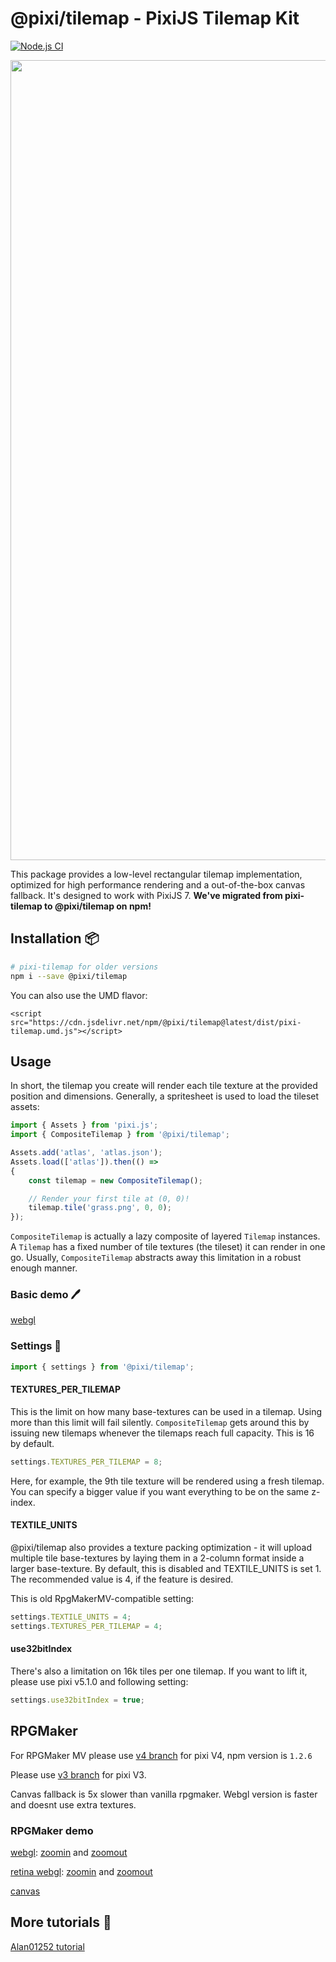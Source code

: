 # @pixi/tilemap - PixiJS Tilemap Kit

[![Node.js CI](https://github.com/pixijs/tilemap/actions/workflows/node.js.yml/badge.svg)](https://github.com/pixijs/tilemap/actions/workflows/node.js.yml)
<p align="center">
<img src="https://i.imgur.com/hfoiBRk.png" width="1280px" />
<p/>

This package provides a low-level rectangular tilemap implementation, optimized for high performance rendering and a
out-of-the-box canvas fallback. It's designed to work with PixiJS 7. **We've migrated from pixi-tilemap to @pixi/tilemap on npm!**

## Installation :package:

```bash
# pixi-tilemap for older versions
npm i --save @pixi/tilemap
```

You can also use the UMD flavor:

```
<script src="https://cdn.jsdelivr.net/npm/@pixi/tilemap@latest/dist/pixi-tilemap.umd.js"></script>
```

## Usage

In short, the tilemap you create will render each tile texture at the provided position and dimensions. Generally, a
spritesheet is used to load the tileset assets:

```ts
import { Assets } from 'pixi.js';
import { CompositeTilemap } from '@pixi/tilemap';

Assets.add('atlas', 'atlas.json');
Assets.load(['atlas']).then(() =>
{
    const tilemap = new CompositeTilemap();

    // Render your first tile at (0, 0)!
    tilemap.tile('grass.png', 0, 0);
});
```

`CompositeTilemap` is actually a lazy composite of layered `Tilemap` instances. A `Tilemap` has a fixed number of tile
textures (the tileset) it can render in one go. Usually, `CompositeTilemap` abstracts away this limitation in a robust
enough manner.

### Basic demo :pen:

[webgl](https://pixijs.github.io/tilemap/basic.html)

### Settings :page_facing_up:

```ts
import { settings } from '@pixi/tilemap';
```

#### TEXTURES_PER_TILEMAP

This is the limit on how many base-textures can be used in a tilemap. Using more than this limit will fail silently. `CompositeTilemap`
gets around this by issuing new tilemaps whenever the tilemaps reach full capacity. This is 16 by default.

```js
settings.TEXTURES_PER_TILEMAP = 8;
```

Here, for example, the 9th tile texture will be rendered using a fresh tilemap. You can specify a bigger value if
you want everything to be on the same z-index.

#### TEXTILE_UNITS

@pixi/tilemap also provides a texture packing optimization - it will upload multiple tile base-textures by laying them
in a 2-column format inside a larger base-texture. By default, this is disabled and TEXTILE_UNITS is set 1. The recommended
value is 4, if the feature is desired.

This is old RpgMakerMV-compatible setting:

```js
settings.TEXTILE_UNITS = 4;
settings.TEXTURES_PER_TILEMAP = 4;
```

#### use32bitIndex

There's also a limitation on 16k tiles per one tilemap. If you want to lift it, please use pixi v5.1.0 and following setting:

```js
settings.use32bitIndex = true;
```

## RPGMaker

For RPGMaker MV please use [v4 branch](https://github.com/pixijs/pixi-tilemap/tree/v4.x) for pixi V4, npm version is `1.2.6`

Please use [v3 branch](https://github.com/pixijs/pixi-tilemap/tree/pixiv3) for pixi V3.

Canvas fallback is 5x slower than vanilla rpgmaker. Webgl version is faster and doesnt use extra textures.

### RPGMaker demo

[webgl](https://pixijs.github.io/tilemap/): [zoomin](https://pixijs.github.io/tilemap/?scale=0.6) and [zoomout](https://pixijs.github.io/tilemap/?scale=1.4)

[retina webgl](https://pixijs.github.io/tilemap/?resolution=2): [zoomin](https://pixijs.github.io/pixi-tilemap/?resolution=2&scale=0.6) and [zoomout](https://pixijs.github.io/pixi-tilemap/?resolution=2&scale=1.4)

[canvas](https://pixijs.github.io/tilemap/?canvas)

## More tutorials :link:

[Alan01252 tutorial](https://github.com/Alan01252/pixi-tilemap-tutorial)

